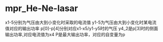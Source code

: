 # mpr_He-Ne-lasar
x1-5分别为气压由大到小变化时采取的电流值
y1-5为气压由大到小变化时某电流值对应的输出功率
p[0]-p[4]分别对应x1-x5/y1-y5时的气压
y4_2是p[3]时的侧面输出功率,对应电流值为x4
P是最大输出功率，对应的自变量为p
